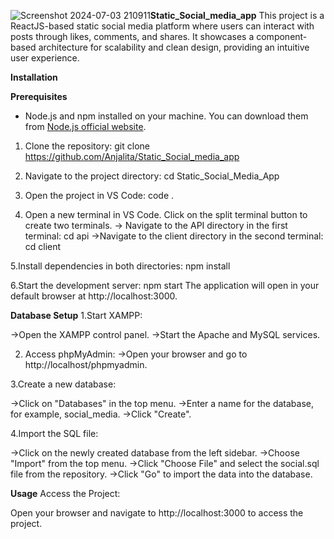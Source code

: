 ![Screenshot 2024-07-03 210911](https://github.com/Anjalita/Static_Social_media_app/assets/96990535/fa1303f1-007f-41ff-90b7-e8d9e9b72f58)**Static_Social_media_app**
 This project is a ReactJS-based static social media platform where users can interact with posts through likes, comments, and shares. It showcases a component-based architecture for scalability and clean design, providing an intuitive user experience.

**Installation**

**Prerequisites**

- Node.js and npm installed on your machine. You can download them from [Node.js official website](https://nodejs.org/).

1. Clone the repository:
   git clone https://github.com/Anjalita/Static_Social_media_app

2. Navigate to the project directory:
   cd Static_Social_Media_App

3. Open the project in VS Code:
   code .

4. Open a new terminal in VS Code.
   Click on the split terminal button to create two terminals.
    -> Navigate to the API directory in the first terminal:
       cd api
   ->Navigate to the client directory in the second terminal:
       cd client

5.Install dependencies in both directories:
   npm install

6.Start the development server:
  npm start
  The application will open in your default browser at http://localhost:3000.


**Database Setup**
 1.Start XAMPP:

  ->Open the XAMPP control panel.
  ->Start the Apache and MySQL services.

 2. Access phpMyAdmin:
   ->Open your browser and go to http://localhost/phpmyadmin.

 3.Create a new database:

   ->Click on "Databases" in the top menu.
   ->Enter a name for the database, for example, social_media.
   ->Click "Create".

 4.Import the SQL file:

  ->Click on the newly created database from the left sidebar.
  ->Choose "Import" from the top menu.
  ->Click "Choose File" and select the social.sql file from the repository.
  ->Click "Go" to import the data into the database.

**Usage**
Access the Project:

Open your browser and navigate to http://localhost:3000 to access the project.

